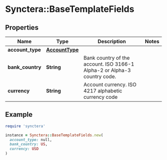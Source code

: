 # Synctera::BaseTemplateFields

## Properties

| Name | Type | Description | Notes |
| ---- | ---- | ----------- | ----- |
| **account_type** | [**AccountType**](AccountType.md) |  |  |
| **bank_country** | **String** | Bank country of the account. ISO 3166-1 Alpha-2 or Alpha-3 country code. |  |
| **currency** | **String** | Account currency. ISO 4217 alphabetic currency code |  |

## Example

```ruby
require 'synctera'

instance = Synctera::BaseTemplateFields.new(
  account_type: null,
  bank_country: US,
  currency: USD
)
```


